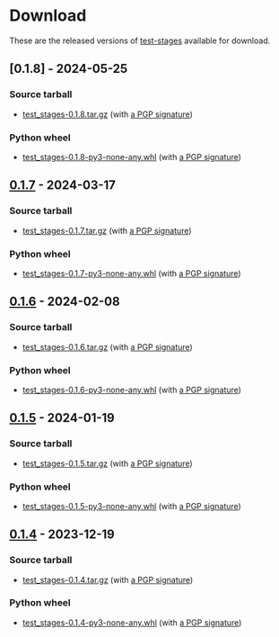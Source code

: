 <!--
SPDX-FileCopyrightText: Peter Pentchev <roam@ringlet.net>
SPDX-License-Identifier: BSD-2-Clause
-->

# Download

These are the released versions of [test-stages](index.md) available for download.

## [0.1.8] - 2024-05-25

### Source tarball

- [test_stages-0.1.8.tar.gz](https://devel.ringlet.net/files/devel/test-stages/test_stages-0.1.8.tar.gz)
  (with [a PGP signature](https://devel.ringlet.net/files/devel/test-stages/test_stages-0.1.8.tar.gz.asc))

### Python wheel

- [test_stages-0.1.8-py3-none-any.whl](https://devel.ringlet.net/files/devel/test-stages/test_stages-0.1.8-py3-none-any.whl)
  (with [a PGP signature](https://devel.ringlet.net/files/devel/test-stages/test_stages-0.1.8-py3-none-any.whl.asc))

## [0.1.7] - 2024-03-17

### Source tarball

- [test_stages-0.1.7.tar.gz](https://devel.ringlet.net/files/devel/test-stages/test_stages-0.1.7.tar.gz)
  (with [a PGP signature](https://devel.ringlet.net/files/devel/test-stages/test_stages-0.1.7.tar.gz.asc))

### Python wheel

- [test_stages-0.1.7-py3-none-any.whl](https://devel.ringlet.net/files/devel/test-stages/test_stages-0.1.7-py3-none-any.whl)
  (with [a PGP signature](https://devel.ringlet.net/files/devel/test-stages/test_stages-0.1.7-py3-none-any.whl.asc))

## [0.1.6] - 2024-02-08

### Source tarball

- [test_stages-0.1.6.tar.gz](https://devel.ringlet.net/files/devel/test-stages/test_stages-0.1.6.tar.gz)
  (with [a PGP signature](https://devel.ringlet.net/files/devel/test-stages/test_stages-0.1.6.tar.gz.asc))

### Python wheel

- [test_stages-0.1.6-py3-none-any.whl](https://devel.ringlet.net/files/devel/test-stages/test_stages-0.1.6-py3-none-any.whl)
  (with [a PGP signature](https://devel.ringlet.net/files/devel/test-stages/test_stages-0.1.6-py3-none-any.whl.asc))

## [0.1.5] - 2024-01-19

### Source tarball

- [test_stages-0.1.5.tar.gz](https://devel.ringlet.net/files/devel/test-stages/test_stages-0.1.5.tar.gz)
  (with [a PGP signature](https://devel.ringlet.net/files/devel/test-stages/test_stages-0.1.5.tar.gz.asc))

### Python wheel

- [test_stages-0.1.5-py3-none-any.whl](https://devel.ringlet.net/files/devel/test-stages/test_stages-0.1.5-py3-none-any.whl)
  (with [a PGP signature](https://devel.ringlet.net/files/devel/test-stages/test_stages-0.1.5-py3-none-any.whl.asc))

## [0.1.4] - 2023-12-19

### Source tarball

- [test_stages-0.1.4.tar.gz](https://devel.ringlet.net/files/devel/test-stages/test_stages-0.1.4.tar.gz)
  (with [a PGP signature](https://devel.ringlet.net/files/devel/test-stages/test_stages-0.1.4.tar.gz.asc))

### Python wheel

- [test_stages-0.1.4-py3-none-any.whl](https://devel.ringlet.net/files/devel/test-stages/test_stages-0.1.4-py3-none-any.whl)
  (with [a PGP signature](https://devel.ringlet.net/files/devel/test-stages/test_stages-0.1.4-py3-none-any.whl.asc))

[0.1.7]: https://gitlab.com/ppentchev/test-stages/-/tags/release%2F0.1.7
[0.1.6]: https://gitlab.com/ppentchev/test-stages/-/tags/release%2F0.1.6
[0.1.5]: https://gitlab.com/ppentchev/test-stages/-/tags/release%2F0.1.5
[0.1.4]: https://gitlab.com/ppentchev/test-stages/-/tags/release%2F0.1.4
